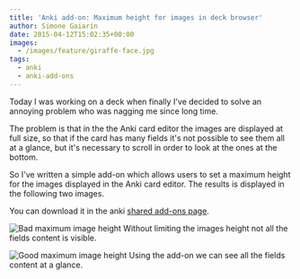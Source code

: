 ```yaml
---
title: 'Anki add-on: Maximum height for images in deck browser'
author: Simone Gaiarin
date: 2015-04-12T15:02:35+00:00
images:
  - /images/feature/giraffe-face.jpg
tags:
  - anki
  - anki-add-ons
---
```

Today I was working on a deck when finally I've decided to solve an annoying problem who was nagging me since long time.

The problem is that in the the Anki card editor the images are displayed at full size, so that if the card has many fields it's not possible to see them all at a glance, but it's necessary to scroll in order to look at the ones at the bottom.<!--more-->

So I've written a simple add-on which allows users to set a maximum height for the images displayed in the Anki card editor. The results is displayed in the following two images.

You can download it in the anki [shared add-ons page][1].

![Bad maximum image height](/images/anki-maxheight-bad.png)
Without limiting the images height not all the fields content is visible.

![Good maximum image height](/images/anki-maxheight-good.png)
Using the add-on we can see all the fields content at a glance.

[1]: https://ankiweb.net/shared/info/229181581
